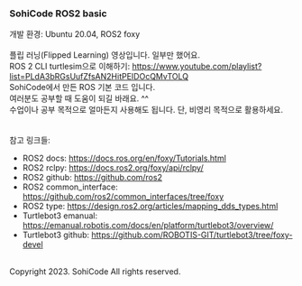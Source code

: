 ### SohiCode ROS2 basic
개발 환경: Ubuntu 20.04, ROS2 foxy<br>
<br>
플립 러닝(Flipped Learning) 영상입니다. 일부만 했어요.<br>
ROS 2 CLI turtlesim으로 이해하기: https://www.youtube.com/playlist?list=PLdA3bRGsUufZfsAN2HitPEIDOcQMvTOLQ
<br>
SohiCode에서 만든 ROS 기본 코드 입니다.<br>
여러분도 공부할 때 도움이 되길 바래요. ^^<br>
수업이나 공부 목적으로 얼마든지 사용해도 됩니다. 단, 비영리 목적으로 활용하세요.<br>
<br>
<br>
참고 링크들:
- ROS2 docs: https://docs.ros.org/en/foxy/Tutorials.html
- ROS2 rclpy: https://docs.ros2.org/foxy/api/rclpy/
- ROS2 github: https://github.com/ros2
- ROS2 common_interface: https://github.com/ros2/common_interfaces/tree/foxy
- ROS2 type: https://design.ros2.org/articles/mapping_dds_types.html
- Turtlebot3 emanual: https://emanual.robotis.com/docs/en/platform/turtlebot3/overview/
- Turtlebot3 github: https://github.com/ROBOTIS-GIT/turtlebot3/tree/foxy-devel
<br>
Copyright 2023. SohiCode All rights reserved.
